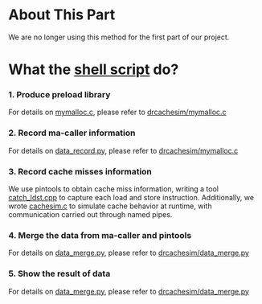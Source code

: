 About This Part
===
We are no longer using this method for the first part of our project.

What the [shell script](/pintools/demo.sh) do?
===
### 1. Produce preload library
For details on [mymalloc.c](/pintools/mymalloc.c), please refer to [drcachesim/mymalloc.c](/drcachesim/mymalloc.c)

### 2. Record ma-caller information
For details on [data_record.py](/pintools/data_record.py), please refer to [drcachesim/mymalloc.c](/drcachesim/data_record.py)

### 3. Record cache misses information
We use pintools to obtain cache miss information, writing a tool [catch_ldst.cpp](/pintools/catch_ldst.cpp) to capture each load and store instruction. Additionally, we wrote [cachesim.c](/pintools/cachesim.c) to simulate cache behavior at runtime, with communication carried out through named pipes.

### 4. Merge the data from ma-caller and pintools
For details on [data_merge.py](/pintools/data_merge.py), please refer to [drcachesim/data_merge.py](/drcachesim/data_merge.py)

### 5. Show the result of data
For details on [data_merge.py](/pintools/data_show.py), please refer to [drcachesim/data_merge.py](/drcachesim/data_merge.py)